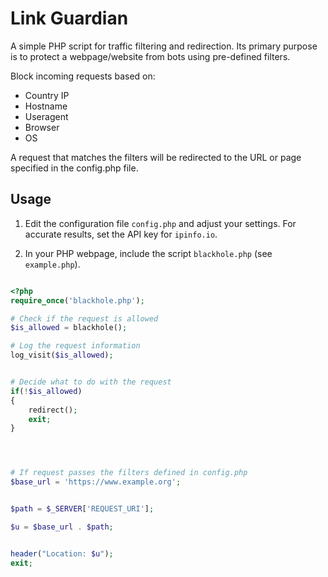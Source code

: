 # Link Guardian

A simple PHP script for traffic filtering and redirection. Its primary purpose is to protect a webpage/website from bots using pre-defined filters.

Block incoming requests based on:

- Country IP
- Hostname
- Useragent
- Browser
- OS


A request that matches the filters will be redirected to the URL or page specified in the config.php file.


## Usage
1. Edit the configuration file `config.php` and adjust your settings. For accurate results, set the API key for `ipinfo.io`.

2. In your PHP webpage, include the script `blackhole.php` (see `example.php`).


```php

<?php
require_once('blackhole.php');

# Check if the request is allowed
$is_allowed = blackhole();

# Log the request information
log_visit($is_allowed);


# Decide what to do with the request
if(!$is_allowed)
{
	redirect();
	exit;
}




# If request passes the filters defined in config.php
$base_url = 'https://www.example.org';


$path = $_SERVER['REQUEST_URI'];

$u = $base_url . $path;


header("Location: $u");
exit;


```
